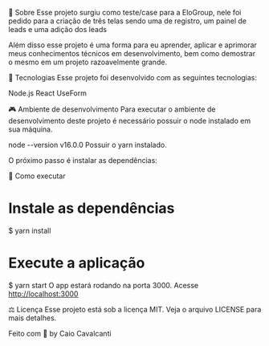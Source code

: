 🍄 Sobre
Esse projeto surgiu como teste/case para a EloGroup, nele foi pedido para a criação de três telas sendo uma de registro, um painel de leads e uma adição dos leads

Além disso esse projeto é uma forma para eu aprender, aplicar e aprimorar meus conhecimentos técnicos em desenvolvimento, bem como demostrar o mesmo em um projeto razoavelmente grande.

🧪 Tecnologias
Esse projeto foi desenvolvido com as seguintes tecnologias:

Node.js
React
UseForm

🎮 Ambiente de desenvolvimento
Para executar o ambiente de desenvolvimento deste projeto é necessário possuir o node instalado em sua máquina.

node --version
v16.0.0
Possuir o yarn instalado.

O próximo passo é instalar as dependências:

🚀 Como executar
# Instale as dependências
$ yarn install


# Execute a aplicação
$ yarn start
O app estará rodando na porta 3000.
Acesse <http://localhost:3000>

⚖️ Licença
Esse projeto está sob a licença MIT. Veja o arquivo LICENSE para mais detalhes.

Feito com 💜 by Caio Cavalcanti